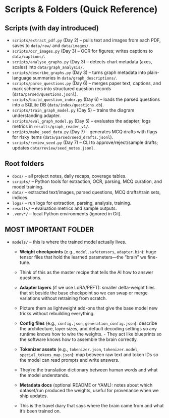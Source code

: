 # Scripts & Folders (Quick Reference)

## Scripts (with day introduced)
- `scripts/extract_pdf.py` (Day 2) – pulls text and images from each PDF, saves to `data/raw/` and `data/images/`.
- `scripts/ocr_images.py` (Day 3) – OCR for figures; writes captions to `data/captions/`.
- `scripts/analyse_graphs.py` (Day 3) – detects chart metadata (axes, scales) into `data/graph_analysis/`.
- `scripts/describe_graphs.py` (Day 3) – turns graph metadata into plain-language summaries in `data/graph_descriptions/`.
- `scripts/parse_questions.py` (Day 6) – merges paper text, captions, and mark schemes into structured question records (`data/parsed/questions.jsonl`).
- `scripts/build_question_index.py` (Day 6) – loads the parsed questions into a SQLite DB (`data/index/questions.db`).
- `scripts/train_graph_model.py` (Day 5) – trains the diagram understanding adapter.
- `scripts/eval_graph_model.py` (Day 5) – evaluates the adapter; logs metrics in `results/graph_reader_v1/`.
- `scripts/make_seed_data.py` (Day 7) – generates MCQ drafts with flags for risky items (`data/parsed/seed_drafts.jsonl`).
- `scripts/review_seed.py` (Day 7) – CLI to approve/reject/sample drafts; updates `data/review/seed_notes.jsonl`.

## Root folders
- `docs/` – all project notes, daily recaps, coverage tables.
- `scripts/` – Python tools for extraction, OCR, parsing, MCQ curation, and model training.
- `data/` – extracted text/images, parsed questions, MCQ drafts/train sets, indices.
- `logs/` – run logs for extraction, parsing, analysis, training.
- `results/` – evaluation metrics and sample outputs.
- `.venv*/` – local Python environments (ignored in Git).

## MOST IMPORTANT FOLDER
- `models/` – this is where the trained model actually lives.
  - **Weight checkpoints** (e.g., `model.safetensors`, `adapter.bin`): huge tensor files that hold the learned parameters—the “brain” we fine-tune. 
  - Think of this as the master recipe that tells the AI how to answer questions.

  - **Adapter layers** (if we use LoRA/PEFT): smaller delta-weight files that sit beside the base checkpoint so we can swap or merge variations without retraining from scratch. 
  - Picture them as lightweight add-ons that give the base model new tricks without rebuilding everything.

  - **Config files** (e.g., `config.json`, `generation_config.json`): describe the architecture, layer sizes, and default decoding settings so any runtime knows how to wire the weights. - They act like blueprints so the software knows how to assemble the brain correctly.

  - **Tokenizer assets** (e.g., `tokenizer.json`, `tokenizer.model`, `special_tokens_map.json`): map between raw text and token IDs so the model can read prompts and write answers.
  - They’re the translation dictionary between human words and what the model understands.

  - **Metadata docs** (optional README or YAML): notes about which dataset/run produced the weights, useful for provenance when we ship updates. 
  - This is the travel diary that says where the brain came from and what it’s been trained on.
